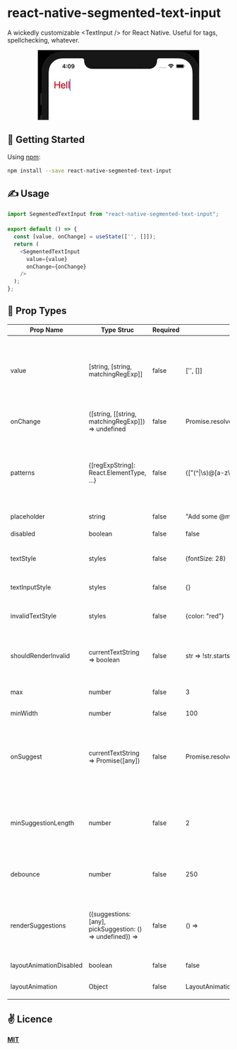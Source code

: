 # react-native-segmented-text-input
A wickedly customizable &lt;TextInput /> for React Native. Useful for tags, spellchecking, whatever.

<p align="center">
  <img src="./public/logo.gif" />
</p>

## 🚀 Getting Started

Using [npm](https://www.npmjs.com/):

```bash
npm install --save react-native-segmented-text-input
```

## ✍️ Usage

```javascript
import SegmentedTextInput from "react-native-segmented-text-input";

export default () => {
  const [value, onChange] = useState(['', []]);
  return (
    <SegmentedTextInput
      value={value}
      onChange={onChange}
    />
  );
};
```

## 🤔 Prop Types

| Prop Name               | Type Struc                                                                     | Required | Default                                      | Description                                                                                                                     |
|-------------------------|--------------------------------------------------------------------------------|----------|----------------------------------------------|---------------------------------------------------------------------------------------------------------------------------------|
| value                   | [string, [string, matchingRegExp]]                                             | false    | ['', []]                                     | The current state of the input. Array of the string being typed, and array of previous regexp matches relating to match string. |
| onChange                | ([string, [[string, matchingRegExp]]) => undefined                             | false    | Promise.resolve                              | Called when the segments or input text has changed.                                                                             |
| patterns                | {[regExpString]: React.ElementType, ...}                                       | false    | {["(^\|\s)@[a-z\d-]+"] => Mention            | Maps a to a React component to render them. Is passed an onRequestDelete prop used to delete the segment.                       |
| placeholder             | string                                                                         | false    | "Add some @mentions..."                      | Placeholder for the text input.                                                                                                 |
| disabled                | boolean                                                                        | false    | false                                        | Prevent the user from typing.                                                                                                   |
| textStyle               | styles                                                                         | false    | {fontSize: 28}                               | Style the text. (Inherited for both Text and InputText).                                                                        |
| textInputStyle          | styles                                                                         | false    | {}                                           | Specific additional styling for the TextInput.                                                                                  |
| invalidTextStyle        | styles                                                                         | false    | {color: "red"}                               | Specific additional styling for the TextInput when in error.                                                                    |
| shouldRenderInvalid     | currentTextString => boolean                                                   | false    | str => !str.startsWith("@")                  | Determines whether a particular string should be rendered using invalidTextStyle.                                               |
| max                     | number                                                                         | false    | 3                                            | Maximum number of segments.                                                                                                     |
| minWidth                | number                                                                         | false    | 100                                          | Minimum width of the TextInput.                                                                                                 |
| onSuggest               | currentTextString => Promise([any])                                              | false    | Promise.resolve([])                          | A call which is made when the user is mid-typing. The string is passed to ask the parent to provide possible suggestions.       |
| minSuggestionLength     | number                                                                         | false    | 2                                            | The minimum number of characters a user should have typed before attempting to make a suggestion.                               |
| debounce                | number                                                                         | false    | 250                                          | The number of milliseconds to throttle attempts at querying for a suggestion.                                                   |
| renderSuggestions       | ({suggestions:[any], pickSuggestion: () => undefined}) => <SomeReactComponent /> | false    | () => <BunchOfSuggestionsThatCanBeDeleted /> | Used to render suggestions. This function must understand the specific format of returned suggestion data.                      |
| layoutAnimationDisabled | boolean                                                                        | false    | false                                        | Disables layout animations.                                                                                                     |
| layoutAnimation         | Object                                                                         | false    | LayoutAnimation.Presets.easeInEaseOut        | Defines the style of layout animation.                                                                                          |

## ✌️ Licence
[**MIT**](./LICENSE.md)
